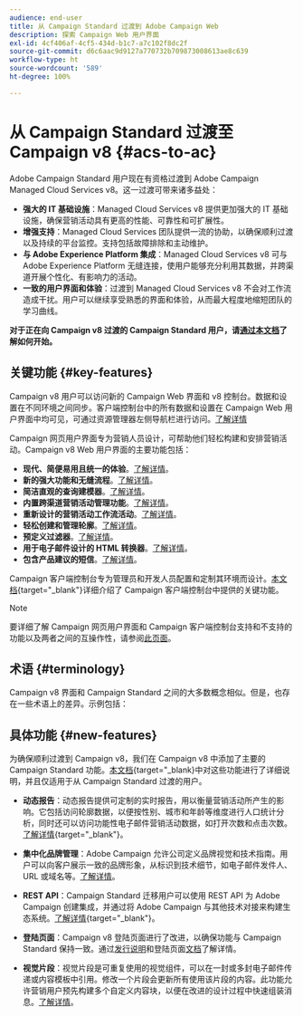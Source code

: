 ```yaml
---
audience: end-user
title: 从 Campaign Standard 过渡到 Adobe Campaign Web
description: 探索 Campaign Web 用户界面
exl-id: 4cf406af-4cf5-434d-b1c7-a7c102f8dc2f
source-git-commit: d6c6aac9d9127a770732b709873008613ae8c639
workflow-type: ht
source-wordcount: '589'
ht-degree: 100%

---
```


# 从 Campaign Standard 过渡至 Campaign v8 {#acs-to-ac}

Adobe Campaign Standard 用户现在有资格过渡到 Adobe Campaign Managed Cloud Services v8。这一过渡可带来诸多益处：

* **强大的 IT 基础设施**：Managed Cloud Services v8 提供更加强大的 IT 基础设施，确保营销活动具有更高的性能、可靠性和可扩展性。
* **增强支持**：Managed Cloud Services 团队提供一流的协助，以确保顺利过渡以及持续的平台监控。支持包括故障排除和主动维护。
* **与 Adobe Experience Platform 集成**：Managed Cloud Services v8 可与 Adobe Experience Platform 无缝连接，使用户能够充分利用其数据，并跨渠道开展个性化、有影响力的活动。
* **一致的用户界面和体验**：过渡到 Managed Cloud Services v8 不会对工作流造成干扰。用户可以继续享受熟悉的界面和体验，从而最大程度地缩短团队的学习曲线。

**对于正在向 Campaign v8 过渡的 Campaign Standard 用户，请[通过本文档](../../adoption/home.md)了解如何开始。**

<!--
As a Campaign Standard user, we now offer you a way to migrate to Adobe Campaign v8. You will benefit from both the new Campaign Web interface and the v8 console.
-->

## 关键功能 {#key-features}

Campaign v8 用户可以访问新的 Campaign Web 界面和 v8 控制台。数据和设置在不同环境之间同步。客户端控制台中的所有数据和设置在 Campaign Web 用户界面中均可见，可通过资源管理器左侧导航栏进行访问。[了解详情](../get-started/user-interface.md#user-interface-explorer)

Campaign 网页用户界面专为营销人员设计，可帮助他们轻松构建和安排营销活动。Campaign v8 Web 用户界面的主要功能包括：

* **现代、简便易用且统一的体验**。[了解详情](../get-started/connect-to-campaign.md)。
* **新的强大功能和无缝流程**。[了解详情](../get-started/user-interface.md)。
* **简洁直观的查询建模器**。[了解详情](../query/query-modeler-overview.md)。
* **内置跨渠道营销活动管理功能**。[了解详情](../msg/gs-messages.md)。
* **重新设计的营销活动工作流活动**。[了解详情](../workflows/gs-workflows.md)。
* **轻松创建和管理轮廓**。[了解详情](../audience/about-recipients.md)。
* **预定义过滤器**。[了解详情](../get-started/predefined-filters.md)。
* **用于电子邮件设计的 HTML 转换器**。[了解详情](../email/existing-content.md)。
* **包含产品建议的短信**。[了解详情](../msg/offers.md)。

Campaign 客户端控制台专为管理员和开发人员配置和定制其环境而设计。[本文档](https://experienceleague.adobe.com/zh-hans/docs/campaign/campaign-v8/new/whats-new){target="_blank"}详细介绍了 Campaign 客户端控制台中提供的关键功能。

>[!NOTE]
>
>要详细了解 Campaign 网页用户界面和 Campaign 客户端控制台支持和不支持的功能以及两者之间的互操作性，请参阅[此页面](../get-started/capability-matrix.md)。

## 术语 {#terminology}

Campaign v8 界面和 Campaign Standard 之间的大多数概念相似。但是，也存在一些术语上的差异。示例包括：

<!--
* Profiles are **Recipients** in the console. [Learn more](../audience/gs-audiences-recipients.md).
* Test profiles are **Seed addresses**. [Learn more](../preview-test/test-deliveries.md).
* The delivery preparation is the **Delivery analysis**. [Learn more](../monitor/prepare-send.md).
* Audiences are **Lists**. [Learn more](../audience/gs-audiences-recipients.md).
-->

<!--
* Custom resources are **Schemas**
* Messages are referred to as **Deliveries**
* Roles are configured with **Named Rights**
* Security Groups are **Operator Groups**
* Organizational units are managed through **Folder Permissions**
* Product users are **Operators** in the client console
* Delivery preparation is the **Delivery analysis** in the client console
-->

## 具体功能 {#new-features}

为确保顺利过渡到 Campaign v8，我们在 Campaign v8 中添加了主要的 Campaign Standard 功能。[本文档](https://experienceleague.adobe.com/docs/experience-cloud/campaign/campaign-standard-migration-home.html?lang=zh-Hans){target=&quot;_blank}中对这些功能进行了详细说明，并且仅适用于从 Campaign Standard 过渡的用户。

* **动态报告**：动态报告提供可定制的实时报告，用以衡量营销活动所产生的影响。它包括访问轮廓数据，以便按性别、城市和年龄等维度进行人口统计分析，同时还可以访问功能性电子邮件营销活动数据，如打开次数和点击次数。[了解详情](https://experienceleague.adobe.com/docs/experience-cloud/campaign/reporting/get-started-reporting.html?lang=zh-Hans){target="_blank"}。

* **集中化品牌管理**：Adobe Campaign 允许公司定义品牌视觉和技术指南。用户可以向客户展示一致的品牌形象，从标识到技术细节，如电子邮件发件人、URL 或域名等。[了解详情](https://experienceleague.adobe.com/docs/experience-cloud/campaign/branding/branding-gs.html?lang=zh-Hans)。

* **REST API**：Campaign Standard 迁移用户可以使用 REST API 为 Adobe Campaign 创建集成，并通过将 Adobe Campaign 与其他技术对接来构建生态系统。[了解详情](https://experienceleague.adobe.com/docs/experience-cloud/campaign/apis/get-started-apis.html?lang=zh-Hans){target="_blank"}。

* **登陆页面**：Campaign v8 登陆页面进行了改进，以确保功能与 Campaign Standard 保持一致。通过[发行说明](../rn/release-notes.md#new-24-4)和登陆页面[文档](../landing-pages/get-started-lp.md)了解详情。

* **视觉片段**：视觉片段是可重复使用的视觉组件，可以在一封或多封电子邮件传递或内容模板中引用。修改一个片段会更新所有使用该片段的内容。此功能允许营销用户预先构建多个自定义内容块，以便在改进的设计过程中快速组装消息。[了解详情](../content/use-visual-fragments.md)。

<!--
* Delivery Alerting: In addition to viewing notifications directly in Campaign, Adobe Campaign also provides an email alerting system to trigger email alerts to users or external stakeholders of important system activities. Create, manage, and receive customizable alerts and dashboards to keep track of delivery successes or failures. Adobe Campaign Delivery Alerting boosts efficiency by keeping all involved Adobe Campaign users in a company automatically informed about the delivery execution status, via email and dashboard. 

* Landing Pages: Landing pages are web forms that can be used to capture information on your audiences, offer subscriptions to a service, display data and grow your database. Landing pages can also be used for acquiring or updating existing profiles, and to set up a double opt-in mechanism, allowing you to protect the platform from wrong or invalid email addresses, or spambots. [Learn more](../landing-pages/get-started-lp.md)
-->